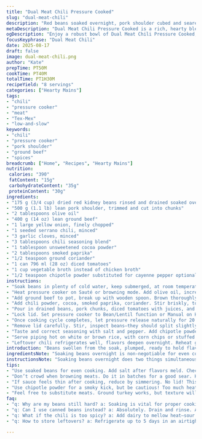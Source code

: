 ```yaml
---
title: "Dual Meat Chili Pressure Cooked"
slug: "dual-meat-chili"
description: "Red beans soaked overnight, pork shoulder cubed and seared, lean ground beef browned with aromatics and spices. Tomatoes and stock combined, cooked under pressure for a rich, hearty chili. Uses cocoa powder and smoked paprika for depth, cumin for earthiness, and jalapeño with optional cayenne for heat. Adapted quantities and swapped chicken broth for vegetable stock, cumin replaced with coriander, adding chipotle pepper for smoky notes. Natural pressure release retains flavor, final seasoning adjustments recommended. Serve over rice, tortilla chips or baked potatoes. Nut free, dairy free, gluten free, egg free. Efficient layering of flavors, textures, and vibrant color with minimal hands-on time."
metaDescription: "Dual Meat Chili Pressure Cooked is a rich, hearty blend of beans, pork, and beef with bold spices and smoky notes for a satisfying Tex-Mex dish."
ogDescription: "Enjoy a robust bowl of Dual Meat Chili Pressure Cooked, packed with flavor and cooked to perfection in a pressure cooker."
focusKeyphrase: "Dual Meat Chili"
date: 2025-08-17
draft: false
image: dual-meat-chili.png
author: "Kate"
prepTime: PT50M
cookTime: PT40M
totalTime: PT1H30M
recipeYield: "8 servings"
categories: ["Hearty Mains"]
tags:
- "chili"
- "pressure cooker"
- "meat"
- "Tex-Mex"
- "low-and-slow"
keywords:
- "chili"
- "pressure cooker"
- "pork shoulder"
- "ground beef"
- "spices"
breadcrumb: ["Home", "Recipes", "Hearty Mains"]
nutrition: 
 calories: "390"
 fatContent: "15g"
 carbohydrateContent: "35g"
 proteinContent: "30g"
ingredients:
- "175 g (3/4 cup) dried red kidney beans rinsed and drained soaked overnight"
- "500 g (1.1 lb) lean pork shoulder, trimmed and cut into chunks"
- "2 tablespoons olive oil"
- "400 g (14 oz) lean ground beef"
- "1 large yellow onion, finely chopped"
- "1 seeded serrano chili, minced"
- "3 garlic cloves, minced"
- "3 tablespoons chili seasoning blend"
- "1 tablespoon unsweetened cocoa powder"
- "2 tablespoons smoked paprika"
- "1/2 teaspoon ground coriander"
- "1 can 796 ml (28 oz) diced tomatoes"
- "1 cup vegetable broth instead of chicken broth"
- "1/2 teaspoon chipotle powder substituted for cayenne pepper optionally to taste"
instructions:
- "Soak beans in plenty of cold water, keep submerged, at room temperature for 8-12 hours. Drain and rinse. Skipping soak requires longer cooking; plan accordingly."
- "Heat pressure cooker on Sauté or browning mode. Add olive oil, increase heat slightly until shimmering but not smoking. Season pork with salt and black pepper. Brown pork on all sides, about 5 minutes total. Doesn’t have to be cooked through, just color. Remove pork, set aside. Don’t overload pan; do in batches if needed to avoid stewing."
- "Add ground beef to pot, break up with wooden spoon. Brown thoroughly, about 4 minutes until no pink remains and some crust develops. Season lightly. Stir in chopped onion, serrano, garlic. Stir constantly until onion translucent, about 3 minutes—listen for gentle sizzle, smell garlic aroma."
- "Add chili powder, cocoa, smoked paprika, coriander. Stir briskly, toast spices for 30 seconds to bloom flavors. Adds complexity and deepens sauce color."
- "Pour in drained beans, pork chunks, diced tomatoes with juices, and vegetable broth. Stir to combine, scrape brown bits off bottom carefully to avoid burn warnings."
- "Lock lid. Set pressure cooker to Bean/Lentil function or Manual on High Pressure. Adjust timer to 40 minutes for fully softened beans and tender meats."
- "Once cooking cycle completes, let pressure release naturally for 20 minutes. Sharp hiss fades to silence. Patience pays here; fast release risks tough beans and liquids spurting out."
- "Remove lid carefully. Stir, inspect beans—they should split slightly but hold shape. Texture creamy without mushiness. Check pork chunks tender, shreddable with fork."
- "Taste and correct seasoning with salt and pepper. Add chipotle powder for smoky heat or more if you like it fiery. If sauce too thin, simmer uncovered on Sauté setting until desired thickness."
- "Serve piping hot on white or brown rice, with corn chips or stuffed baked potatoes. Garnish with chopped cilantro, lime wedge if desired to brighten."
- "Leftover chili refrigerates well, flavors deepen overnight. Reheat gently, add water or broth if too thick."
introduction: "Beans swollen from the soak, plumped, ready to hold flavor. Fat trimmed pork cubed, browned over moderate heat, proteins sealing their juices; don’t crowd pan or you’ll stew instead. Ground beef crumbled and seared till browned, no pink in sight. Aromatics chopped finely—onion, serrano, garlic—all hit the hot oil to release enticing smells, started to soften before spices join in. Chili powder, cocoa, smoked paprika—spices toasted briefly, releasing oil and intensifying depth. Tomatoes and broth adding liquid boundary for pressure cooking; the sealed vessel will coax beans tender and pork melting. After cook, do not rush pressure release; natural vents beads of steam slowly escaping, flavors marrying quietly. Season to final taste, spice level personal. Serve layered on starch or with crunch. Leftovers richer next day. This is the kind of chili with body — dense, layered, boldly flavoured."
ingredientsNote: "Soaking beans overnight is non-negotiable for even cooking and digestibility unless you use canned legumes—rinse well. Pork shoulder is key here for its marbling and cut richness; avoid lean pork loin or you’ll miss fat melting. Ground meat should be lean but not ultra-lean; a little fat improves mouthfeel. Serrano adds fresh heat different from dried chili powder. Substitute chipotle powder for cayenne to add a smoky note if you want a twist rather than just more heat. Cocoa powder is essential for that dark complex background; natural unsweetened only. Chicken broth replaced here with vegetable broth—vegan friendly and less overpowering. Smoked paprika chosen over sweet because it matches with chipotle for smoky layers. Fresh garlic always better than powder for punch and aroma. Olive oil best choice for sauté; otherwise neutral oils."
instructionsNote: "Soaking beans overnight does two things simultaneously—reduces gas-causing compounds and shortens cooking time. Use cold water, keep beans submerged with a plate or small bowl if needed. Browning pork precedes mixing of other ingredients to build flavor through Maillard reaction; brown bits left at bottom are precious and should be deglazed. Don’t skip removing pork before cooking beef or you’ll crowd pan and steam instead of sear; results in bland color and texture. Toasting spices activates oils and compounds that create flavor complexity—don’t throw them in raw. Release pressure naturally or beans remain firm and tough. After releasing, test a bean by squeezing—should be soft but not exploded. Adjust thickness by simmering without lid if needed, because pressure cooker liquids do not reduce much during cooking. Final seasoning critical—season lightly before cooking as tomato and broth dilute but adjust after. Use chipotle powder cautiously—smoky heat can dominate. Cool leftovers skimming fat layer isolates flavor and improves texture after reheating."
tips:
- "Use soaked beans for even cooking. Add salt after flavors meld. Check doneness by squeezing beans—should not burst but have a slight give. Don’t skip this or you could end up with firm beans too tough."
- "Don’t crowd when browning meats. Do it in batches for a good sear. Key for flavor! Brown bits left in the pot? Important! Deglaze them for rich depth in sauce. Skip this and lose flavor."
- "If sauce feels thin after cooking, reduce by simmering. No lid! This helps thickening. Cooking time might vary—pressure cookers vary in power. Watch for bubbling and adjust timing."
- "Use chipotle powder for a smoky kick, but be cautious! Too much heat can overpower. Blend spices well before adding beans to ensure even distribution. Heat builds through layers."
- "Feel free to substitute meats. Ground turkey works, but texture will change. Avoid using too-lean proteins; they lack fat for that depth. And as for beans—pinto beans also work well."
faq:
- "q: Why are my beans still hard? a: Soaking is vital for proper cooking. If you skip soak? Add extra cooking time but results may vary. That could impact texture."
- "q: Can I use canned beans instead? a: Absolutely. Drain and rinse. Add during the last 10-15 minutes. Adjust seasoning. Skip soaking; timing changes. Note the texture might differ."
- "q: What if the chili is too spicy? a: Add dairy to mellow heat—sour cream or yogurt on top. Another way? Sweeten with sugar or honey. Balance flavors to your liking."
- "q: How to store leftovers? a: Refrigerate up to 5 days in an airtight container. For long-term—freeze! Make sure to cool before sealing. Helps maintain flavor and texture."

---
```

